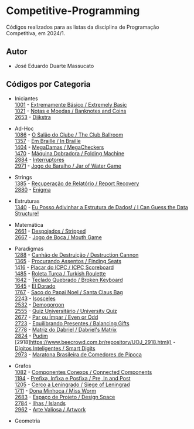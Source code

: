 # Competitive-Programming
Códigos realizados para as listas da disciplina de Programação Competitiva, em 2024/1.

## Autor
- José Eduardo Duarte Massucato

## Códigos por Categoria
- Iniciantes  
  [1001](https://www.beecrowd.com.br/repository/UOJ_1001.html) - [Extremamente Básico / Extremely Basic](./Iniciante/1001%20-%20Extremamente%20Básico.cpp)  
  [1021](https://www.beecrowd.com.br/repository/UOJ_1021.html) - [Notas e Moedas / Banknotes and Coins](./Iniciante/1021%20-%20Notas%20e%20Moedas.cpp)  
  [2653](https://www.beecrowd.com.br/repository/UOJ_2653.html) - [Dijkstra](./Iniciante/2653%20-%20Dijkstra.cpp)  

- Ad-Hoc  
  [1086](https://www.beecrowd.com.br/repository/UOJ_1086.html) - [O Salão do Clube / The Club Ballroom](./Ad-Hoc/1086%20-%20O%20Salão%20do%20Clube.cpp)  
  [1357](https://www.beecrowd.com.br/repository/UOJ_1357.html) - [Em Braille / In Braille](./Ad-Hoc/1357%20-%20Em%20Braille.cpp)  
  [1404](https://www.beecrowd.com.br/repository/UOJ_1404.html) - [MegaDamas / MegaCheckers](./Ad-Hoc/1404%20-%20MegaDamas.cpp)  
  [1470](https://www.beecrowd.com.br/repository/UOJ_1470.html) - [Máquina Dobradora / Folding Machine](./Ad-Hoc/1470%20-%20Máquina%20Dobradora.cpp)  
  [2884](https://www.beecrowd.com.br/repository/UOJ_2884.html) - [Interruptores](./Ad-Hoc/2884%20-%20Interruptores.cpp)  
  [2971](https://www.beecrowd.com.br/repository/UOJ_2971.html) - [Jogo de Baralho / Jar of Water Game](./Ad-Hoc/2971%20-%20Jogo%20de%20Baralho.cpp)  

- Strings  
  [1385](https://www.beecrowd.com.br/repository/UOJ_1385.html) - [Recuperação de Relatório / Report Recovery](./Strings/1385%20-%20Recuperação%20de%20Relatório.cpp)  
  [2880](https://www.beecrowd.com.br/repository/UOJ_2880.html) - [Enigma](./Strings/2880%20-%20Enigma.cpp)  

- Estruturas  
  [1340](https://www.beecrowd.com.br/repository/UOJ_1340.html) - [Eu Posso Adivinhar a Estrutura de Dados! / I Can Guess the Data Structure!](./Estruturas/1340%20-%20Eu%20Posso%20Adivinhar%20a%20Estrutura%20de%20Dados!.cpp)  

- Matemática  
  [2661](https://www.beecrowd.com.br/repository/UOJ_2661.html) - [Despojados / Stripped](./Matemática/2661%20-%20Despojados.cpp)  
  [2667](https://www.beecrowd.com.br/repository/UOJ_2667.html) - [Jogo de Boca / Mouth Game](./Matemática/2667%20-%20Jogo%20de%20Boca.cpp)  

- Paradigmas  
  [1288](https://www.beecrowd.com.br/repository/UOJ_1288.html) - [Canhão de Destruição / Destruction Cannon](./Paradigmas/1288%20-%20Canhão%20de%20Destruição.cpp)  
  [1365](https://www.beecrowd.com.br/repository/UOJ_1365.html) - [Procurando Assentos / Finding Seats](./Paradigmas/1365%20-%20Procurando%20Assentos.cpp)  
  [1416](https://www.beecrowd.com.br/repository/UOJ_1416.html) - [Placar do ICPC / ICPC Scoreboard](./Paradigmas/1416%20-%20Placar%20do%20ICPC.cpp)  
  [1485](https://www.beecrowd.com.br/repository/UOJ_1485.html) - [Roleta Turca / Turkish Roulette](./Paradigmas/1485%20-%20Roleta%20Turca.cpp)  
  [1642](https://www.beecrowd.com.br/repository/UOJ_1642.html) - [Teclado Quebrado / Broken Keyboard](./Paradigmas/1642%20-%20Teclado%20Quebrado.cpp)  
  [1645](https://www.beecrowd.com.br/repository/UOJ_1645.html) - [El Dorado](./Paradigmas/1645%20-%20El%20Dorado.cpp)  
  [1767](https://www.beecrowd.com.br/repository/UOJ_1767.html) - [Saco do Papai Noel / Santa Claus Bag](./Paradigmas/1767%20-%20Saco%20do%20Papai%20Noel.cpp)  
  [2243](https://www.beecrowd.com.br/repository/UOJ_2243.html) - [Isosceles](./Paradigmas/2243%20-%20Isosceles.cpp)  
  [2532](https://www.beecrowd.com.br/repository/UOJ_2532.html) - [Demogorgon](./Paradigmas/2532%20-%20Demogorgon.cpp)  
  [2555](https://www.beecrowd.com.br/repository/UOJ_2555.html) - [Quiz Universitário / University Quiz](./Paradigmas/2555%20-%20Quiz%20Universitário.cpp)  
  [2677](https://www.beecrowd.com.br/repository/UOJ_2677.html) - [Par ou Ímpar / Even or Odd](./Paradigmas/2677%20-%20Par%20ou%20Ímpar.cpp)  
  [2723](https://www.beecrowd.com.br/repository/UOJ_2723.html) - [Equilibrando Presentes / Balancing Gifts](./Paradigmas/2723%20-%20Equilibrando%20Presentes.cpp)  
  [2778](https://www.beecrowd.com.br/repository/UOJ_2778.html) - [Matriz do Dabriel / Dabriel's Matrix](./Paradigmas/2778%20-%20Matriz%20do%20Dabriel.cpp)  
  [2824](https://www.beecrowd.com.br/repository/UOJ_2824.html) - [Pudim](./Paradigmas/2824%20-%20Pudim.cpp)  
  [2918]https://www.beecrowd.com.br/repository/UOJ_2918.html() - [Dígitos Inteligentes / Smart Digits](./Paradigmas/2918%20-%20Dígitos%20Inteligentes.cpp)  
  [2973](https://www.beecrowd.com.br/repository/UOJ_2973.html) - [Maratona Brasileira de Comedores de Pipoca](./Paradigmas/2973%20-%20Maratona%20Brasileira%20de%20Comedores%20de%20Pipoca.cpp)  

- Grafos  
  [1082](https://www.beecrowd.com.br/repository/UOJ_1082.html) - [Componentes Conexos / Connected Components](./Grafos/1082%20-%20Componentes%20Conexos.cpp)  
  [1194](https://www.beecrowd.com.br/repository/UOJ_1194.html) - [Prefixa, Infixa e Posfixa / Pre, In and Post](./Grafos/1194%20-%20Prefixa,%20Infixa%20e%20Posfixa.cpp)  
  [1205](https://www.beecrowd.com.br/repository/UOJ_1205.html) - [Cerco a Leningrado / Siege of Leningrad](./Grafos/1205%20-%20Cerco%20a%20Leningrado.cpp)  
  [1711](https://www.beecrowd.com.br/repository/UOJ_1711.html) - [Dona Minhoca / Miss Worm](./Grafos/1711%20-%20Dona%20Minhoca.cpp)  
  [2683](https://www.beecrowd.com.br/repository/UOJ_2683.html) - [Espaço de Projeto / Design Space](./Grafos/2683%20-%20Espaço%20de%20Projeto.cpp)  
  [2784](https://www.beecrowd.com.br/repository/UOJ_2784.html) - [Ilhas / Islands](./Grafos/2784%20-%20Ilhas.cpp)  
  [2962](https://www.beecrowd.com.br/repository/UOJ_2962.html) - [Arte Valiosa / Artwork](./Grafos/2962%20-%20Arte%20Valiosa.cpp)  

- Geometria